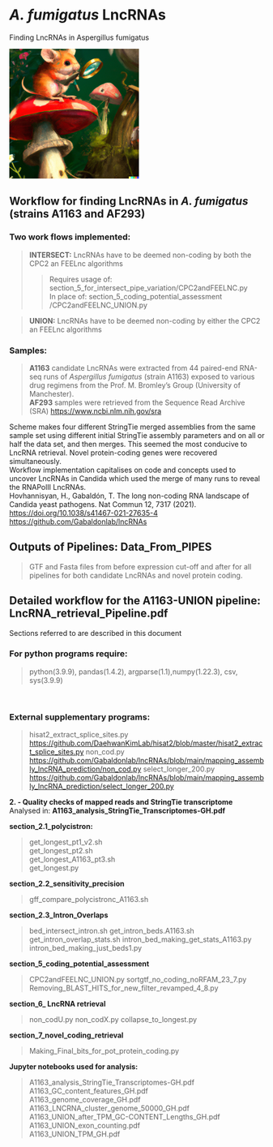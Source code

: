 # *A. fumigatus* LncRNAs

Finding LncRNAs in Aspergillus fumigatus

![FungalExploration](./images/FungalExploration.png)

## Workflow for finding LncRNAs in *A. fumigatus* (strains A1163 and AF293)
### Two work flows implemented:
> **INTERSECT:** LncRNAs have to be deemed non-coding by both the CPC2 an FEELnc algorithms  
> > Requires usage of: section_5_for_intersect_pipe_variation/CPC2andFEELNC.py  
> > In place of: section_5_coding_potential_assessment /CPC2andFEELNC_UNION.py 

> **UNION:** LncRNAs have to be deemed non-coding by either the CPC2 an FEELnc algorithms  
### Samples: 
> **A1163** candidate LncRNAs were extracted from 44 paired-end RNA-seq runs of *Aspergillus fumigatus* (strain A1163) exposed to various drug regimens from the Prof. M. Bromley’s Group (University of Manchester).  
> **AF293** samples were retrieved from the Sequence Read Archive (SRA) https://www.ncbi.nlm.nih.gov/sra  

Scheme makes four different StringTie merged assemblies from the same sample set using different initial StringTie assembly parameters and on all or half the data set, and then merges. This seemed the most conducive to LncRNA retrieval. Novel protein-coding  genes were recovered simultaneously.<br>Workflow implementation capitalises on code and concepts used to uncover LncRNAs in Candida which used the merge of many runs to reveal the RNAPolII LncRNAs.<br>
Hovhannisyan, H., Gabaldón, T. The long non-coding RNA landscape of Candida yeast pathogens. Nat Commun 12, 7317 (2021).<br> https://doi.org/10.1038/s41467-021-27635-4 https://github.com/Gabaldonlab/lncRNAs

## **Outputs of Pipelines: Data_From_PIPES** 
> GTF and Fasta files from before expression cut-off and after for all pipelines for both candidate LncRNAs and novel protein coding.<br>
## **Detailed workflow for the A1163-UNION pipeline: LncRNA_retrieval_Pipeline.pdf**
Sections referred to are described in this document
### For python programs require:
> python(3.9.9), pandas(1.4.2), argparse(1.1),numpy(1.22.3), csv, sys(3.9.9)
<br>

### External supplementary programs:<br>
> hisat2_extract_splice_sites.py https://github.com/DaehwanKimLab/hisat2/blob/master/hisat2_extract_splice_sites.py
> non_cod.py https://github.com/Gabaldonlab/lncRNAs/blob/main/mapping_assembly_lncRNA_prediction/non_cod.py
>select_longer_200.py https://github.com/Gabaldonlab/lncRNAs/blob/main/mapping_assembly_lncRNA_prediction/select_longer_200.py<br/>  

 **2. - Quality checks of mapped reads and StringTie transcriptome** Analysed in: **A1163_analysis_StringTie_Transcriptomes-GH.pdf** <br>
 
**section_2.1_polycistron:**
 > get_longest_pt1_v2.sh<br>
	get_longest_pt2.sh<br>
	get_longest_A1163_pt3.sh<br>
	get_longest.py<br>
	
**section_2.2_sensitivity_precision**
> gff_compare_polycistronc_A1163.sh

**section_2.3_Intron_Overlaps**
 > bed_intersect_intron.sh
	get_intron_beds.A1163.sh
	get_intron_overlap_stats.sh
	intron_bed_making_get_stats_A1163.py
	intron_bed_making_just_beds1.py
	
**section_5_coding_potential_assessment**
 > CPC2andFEELNC_UNION.py
	sortgtf_no_coding_noRFAM_23_7.py
	Removing_BLAST_HITS_for_new_filter_revamped_4_8.py
	
**section_6_ LncRNA retrieval**
 >	non_codU.py
	non_codX.py
	collapse_to_longest.py
	
**section_7_novel_coding_retrieval**
 >	Making_Final_bits_for_pot_protein_coding.py
	
**Jupyter notebooks used for analysis:**
 >	A1163_analysis_StringTie_Transcriptomes-GH.pdf  
	A1163_GC_content_features_GH.pdf  
	A1163_genome_coverage_GH.pdf  
	A1163_LNCRNA_cluster_genome_50000_GH.pdf  
	A1163_UNION_after_TPM_GC-CONTENT_Lengths_GH.pdf  
	A1163_UNION_exon_counting.pdf  
	A1163_UNION_TPM_GH.pdf  


